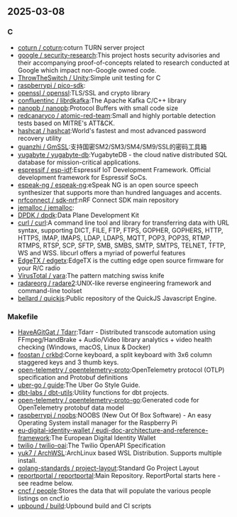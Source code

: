 ## 2025-03-08

### C

* [coturn / coturn](https://github.com/coturn/coturn):coturn TURN server project
* [google / security-research](https://github.com/google/security-research):This project hosts security advisories and their accompanying proof-of-concepts related to research conducted at Google which impact non-Google owned code.
* [ThrowTheSwitch / Unity](https://github.com/ThrowTheSwitch/Unity):Simple unit testing for C
* [raspberrypi / pico-sdk](https://github.com/raspberrypi/pico-sdk):
* [openssl / openssl](https://github.com/openssl/openssl):TLS/SSL and crypto library
* [confluentinc / librdkafka](https://github.com/confluentinc/librdkafka):The Apache Kafka C/C++ library
* [nanopb / nanopb](https://github.com/nanopb/nanopb):Protocol Buffers with small code size
* [redcanaryco / atomic-red-team](https://github.com/redcanaryco/atomic-red-team):Small and highly portable detection tests based on MITRE's ATT&CK.
* [hashcat / hashcat](https://github.com/hashcat/hashcat):World's fastest and most advanced password recovery utility
* [guanzhi / GmSSL](https://github.com/guanzhi/GmSSL):支持国密SM2/SM3/SM4/SM9/SSL的密码工具箱
* [yugabyte / yugabyte-db](https://github.com/yugabyte/yugabyte-db):YugabyteDB - the cloud native distributed SQL database for mission-critical applications.
* [espressif / esp-idf](https://github.com/espressif/esp-idf):Espressif IoT Development Framework. Official development framework for Espressif SoCs.
* [espeak-ng / espeak-ng](https://github.com/espeak-ng/espeak-ng):eSpeak NG is an open source speech synthesizer that supports more than hundred languages and accents.
* [nrfconnect / sdk-nrf](https://github.com/nrfconnect/sdk-nrf):nRF Connect SDK main repository
* [jemalloc / jemalloc](https://github.com/jemalloc/jemalloc):
* [DPDK / dpdk](https://github.com/DPDK/dpdk):Data Plane Development Kit
* [curl / curl](https://github.com/curl/curl):A command line tool and library for transferring data with URL syntax, supporting DICT, FILE, FTP, FTPS, GOPHER, GOPHERS, HTTP, HTTPS, IMAP, IMAPS, LDAP, LDAPS, MQTT, POP3, POP3S, RTMP, RTMPS, RTSP, SCP, SFTP, SMB, SMBS, SMTP, SMTPS, TELNET, TFTP, WS and WSS. libcurl offers a myriad of powerful features
* [EdgeTX / edgetx](https://github.com/EdgeTX/edgetx):EdgeTX is the cutting edge open source firmware for your R/C radio
* [VirusTotal / yara](https://github.com/VirusTotal/yara):The pattern matching swiss knife
* [radareorg / radare2](https://github.com/radareorg/radare2):UNIX-like reverse engineering framework and command-line toolset
* [bellard / quickjs](https://github.com/bellard/quickjs):Public repository of the QuickJS Javascript Engine.

### Makefile

* [HaveAGitGat / Tdarr](https://github.com/HaveAGitGat/Tdarr):Tdarr - Distributed transcode automation using FFmpeg/HandBrake + Audio/Video library analytics + video health checking (Windows, macOS, Linux & Docker)
* [foostan / crkbd](https://github.com/foostan/crkbd):Corne keyboard, a split keyboard with 3x6 column staggered keys and 3 thumb keys.
* [open-telemetry / opentelemetry-proto](https://github.com/open-telemetry/opentelemetry-proto):OpenTelemetry protocol (OTLP) specification and Protobuf definitions
* [uber-go / guide](https://github.com/uber-go/guide):The Uber Go Style Guide.
* [dbt-labs / dbt-utils](https://github.com/dbt-labs/dbt-utils):Utility functions for dbt projects.
* [open-telemetry / opentelemetry-proto-go](https://github.com/open-telemetry/opentelemetry-proto-go):Generated code for OpenTelemetry protobuf data model
* [raspberrypi / noobs](https://github.com/raspberrypi/noobs):NOOBS (New Out Of Box Software) - An easy Operating System install manager for the Raspberry Pi
* [eu-digital-identity-wallet / eudi-doc-architecture-and-reference-framework](https://github.com/eu-digital-identity-wallet/eudi-doc-architecture-and-reference-framework):The European Digital Identity Wallet
* [twilio / twilio-oai](https://github.com/twilio/twilio-oai):The Twilio OpenAPI Specification
* [yuk7 / ArchWSL](https://github.com/yuk7/ArchWSL):ArchLinux based WSL Distribution. Supports multiple install.
* [golang-standards / project-layout](https://github.com/golang-standards/project-layout):Standard Go Project Layout
* [reportportal / reportportal](https://github.com/reportportal/reportportal):Main Repository. ReportPortal starts here - see readme below.
* [cncf / people](https://github.com/cncf/people):Stores the data that will populate the various people listings on cncf.io
* [upbound / build](https://github.com/upbound/build):Upbound build and CI scripts
